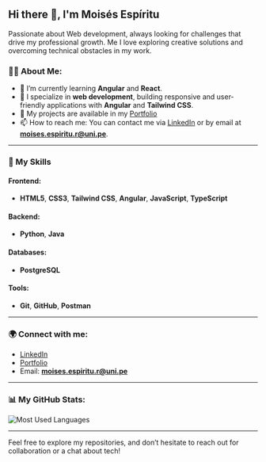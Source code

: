 ## Hi there 👋, I'm Moisés Espíritu

Passionate about Web development, always looking for challenges that drive my professional growth. Me I love exploring creative solutions and overcoming technical obstacles in my work.

### 👨‍💻 About Me:
- 🌱 I’m currently learning **Angular** and **React**.
- 🚀 I specialize in **web development**, building responsive and user-friendly applications with **Angular** and **Tailwind CSS**.
- 💬 My projects are available in my [Portfolio](https://portafolio-moises-espiritu.netlify.app/)
- 📫 How to reach me: You can contact me via [LinkedIn](https://www.linkedin.com/in/moisesespiritu/) or by email at **moises.espiritu.r@uni.pe**.

---

### 💼 My Skills

#### **Frontend:**
- **HTML5**, **CSS3**, **Tailwind CSS**, **Angular**, **JavaScript**, **TypeScript**

#### **Backend:**
- **Python**, **Java**

#### **Databases:**
- **PostgreSQL**

#### **Tools:**
- **Git**, **GitHub**, **Postman**

---

### 🌍 Connect with me:
- [LinkedIn](https://www.linkedin.com/in/moises-espiritu-rojas-7203b7239/)
- [Portfolio](https://portafolio-moises-espiritu.netlify.app/)
- Email: [**moises.espiritu.r@uni.pe**](mailto:moises.espiritu.r@uni.pe)

---

### 📊 My GitHub Stats:

![Most Used Languages](https://github-readme-stats.vercel.app/api/top-langs/?username=moisesespiritu1604&layout=compact&theme=radical)

---

Feel free to explore my repositories, and don’t hesitate to reach out for collaboration or a chat about tech!
